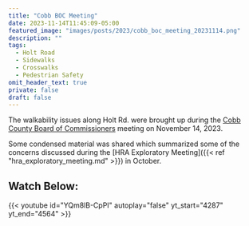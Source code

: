 ```yaml
---
title: "Cobb BOC Meeting"
date: 2023-11-14T11:45:09-05:00
featured_image: "images/posts/2023/cobb_boc_meeting_20231114.png"
description: ""
tags:
  - Holt Road
  - Sidewalks
  - Crosswalks
  - Pedestrian Safety
omit_header_text: true
private: false
draft: false
---
```


The walkability issues along Holt Rd. were brought up during the [Cobb County
Board of Commissioners](https://cobbcounty.org/board/) meeting on November 14,
2023.

Some condensed material was shared which summarized some of the concerns
discussed during the [HRA Exploratory Meeting]({{< ref "hra_exploratory_meeting.md" >}}) 
in October.


## Watch Below:

{{< youtube id="YQm8lB-CpPI" autoplay="false" yt_start="4287" yt_end="4564" >}}